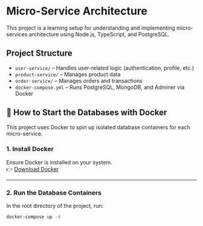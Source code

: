 # Micro-Service Architecture 

This project is a learning setup for understanding and implementing micro-services architecture using Node.js, TypeScript, and PostgreSQL.

## Project Structure

- `user-service/` – Handles user-related logic (authentication, profile, etc.)
- `product-service/` – Manages product data
- `order-service/` – Manages orders and transactions
- `docker-compose.yml` – Runs PostgreSQL, MongoDB, and Adminer via Docker

## 🐳 How to Start the Databases with Docker

This project uses Docker to spin up isolated database containers for each micro-service.

### 1. **Install Docker**

Ensure Docker is installed on your system.  
👉 [Download Docker](https://www.docker.com/)

---

### 2. **Run the Database Containers**

In the root directory of the project, run:

```bash
docker-compose up -d

